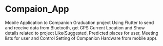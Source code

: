 # Compaion_App
Mobile Application to Companion Graduation project Using Flutter to send and receive data from Bluetooth, get GPS Current Location and Show details related to project Like(Suggested, Predicted places for user, Meeting lists for user and Control Setting of Companion Hardware from mobile app).
